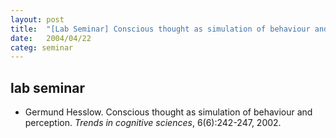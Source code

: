 ```yaml
---
layout: post
title:  "[Lab Seminar] Conscious thought as simulation of behaviour and perception"
date:   2004/04/22
categ: seminar
---
```



 
 



<h2>lab seminar</h2>
<!-- BEGIN BIBLIOGRAPHY references -->
<!--
    DO NOT MODIFY THIS BIBLIOGRAPHY BY HAND!  IT IS MAINTAINED AUTOMATICALLY!
    YOUR CHANGES WILL BE LOST THE NEXT TIME IT IS UPDATED!
--> 
<!-- Generated by: /home/yschoe/nn/tex/bib2html/bib2html -d references bib2html.aux bib2html.tmp -->
<UL>

<!-- Authors: Hesslow Germund -->
<LI><A NAME="hesslow2002conscious">Germund</A> Hesslow.
Conscious thought as simulation of behaviour and perception.
<CITE>Trends in cognitive sciences</CITE>, 6(6):242-247, 2002.

</LI></UL>

<!-- END BIBLIOGRAPHY references -->


 

